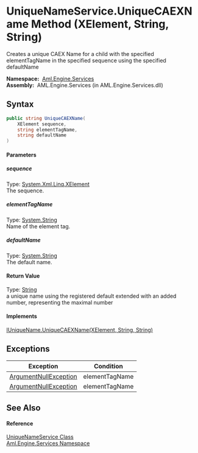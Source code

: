 UniqueNameService.UniqueCAEXName Method (XElement, String, String)
==================================================================
Creates a unique CAEX Name for a child with the specified elementTagName in the specified sequence using the specified defaultName

  **Namespace:**  [Aml.Engine.Services][1]  
  **Assembly:**  AML.Engine.Services (in AML.Engine.Services.dll)

Syntax
------

```csharp
public string UniqueCAEXName(
	XElement sequence,
	string elementTagName,
	string defaultName
)
```

#### Parameters

##### *sequence*
Type: [System.Xml.Linq.XElement][2]  
The sequence.

##### *elementTagName*
Type: [System.String][3]  
Name of the element tag.

##### *defaultName*
Type: [System.String][3]  
The default name.

#### Return Value
Type: [String][3]  
 a unique name using the registered default extended with an added number, representing the maximal number 
#### Implements
[IUniqueName.UniqueCAEXName(XElement, String, String)][4]  


Exceptions
----------

Exception                  | Condition      
-------------------------- | -------------- 
[ArgumentNullException][5] | elementTagName 
[ArgumentNullException][5] | elementTagName 


See Also
--------

#### Reference
[UniqueNameService Class][6]  
[Aml.Engine.Services Namespace][1]  

[1]: ../README.md
[2]: https://docs.microsoft.com/dotnet/api/system.xml.linq.xelement
[3]: https://docs.microsoft.com/dotnet/api/system.string
[4]: ../../Aml.Engine.Services.Interfaces/IUniqueName/UniqueCAEXName_1.md
[5]: https://docs.microsoft.com/dotnet/api/system.argumentnullexception
[6]: README.md
[7]: https://www.automationml.org
[8]: ../../icons/logoShade.png